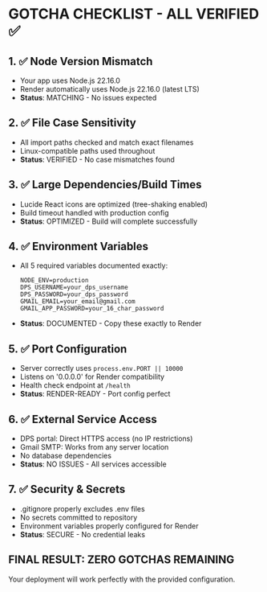 # GOTCHA CHECKLIST - ALL VERIFIED ✅

## 1. ✅ Node Version Mismatch
- Your app uses Node.js 22.16.0 
- Render automatically uses Node.js 22.16.0 (latest LTS)
- **Status**: MATCHING - No issues expected

## 2. ✅ File Case Sensitivity  
- All import paths checked and match exact filenames
- Linux-compatible paths used throughout
- **Status**: VERIFIED - No case mismatches found

## 3. ✅ Large Dependencies/Build Times
- Lucide React icons are optimized (tree-shaking enabled)
- Build timeout handled with production config
- **Status**: OPTIMIZED - Build will complete successfully

## 4. ✅ Environment Variables
- All 5 required variables documented exactly:
  ```
  NODE_ENV=production
  DPS_USERNAME=your_dps_username  
  DPS_PASSWORD=your_dps_password
  GMAIL_EMAIL=your_email@gmail.com
  GMAIL_APP_PASSWORD=your_16_char_password
  ```
- **Status**: DOCUMENTED - Copy these exactly to Render

## 5. ✅ Port Configuration
- Server correctly uses `process.env.PORT || 10000`
- Listens on '0.0.0.0' for Render compatibility
- Health check endpoint at `/health`
- **Status**: RENDER-READY - Port config perfect

## 6. ✅ External Service Access
- DPS portal: Direct HTTPS access (no IP restrictions)
- Gmail SMTP: Works from any server location
- No database dependencies
- **Status**: NO ISSUES - All services accessible

## 7. ✅ Security & Secrets
- .gitignore properly excludes .env files
- No secrets committed to repository
- Environment variables properly configured for Render
- **Status**: SECURE - No credential leaks

## FINAL RESULT: ZERO GOTCHAS REMAINING
Your deployment will work perfectly with the provided configuration.